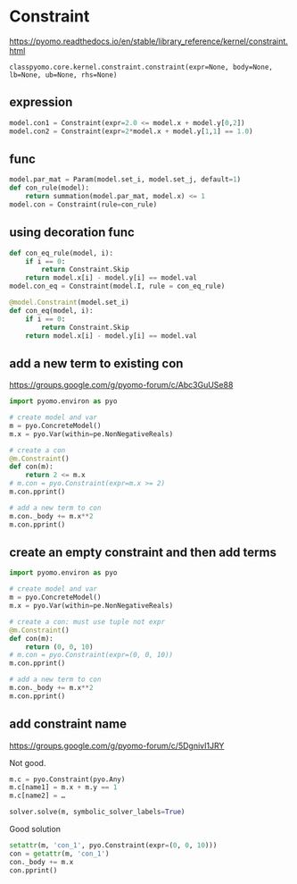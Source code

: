 # Constraint

https://pyomo.readthedocs.io/en/stable/library_reference/kernel/constraint.html
```
classpyomo.core.kernel.constraint.constraint(expr=None, body=None, lb=None, ub=None, rhs=None)
```

## expression
```py
model.con1 = Constraint(expr=2.0 <= model.x + model.y[0,2]) 
model.con2 = Constraint(expr=2*model.x + model.y[1,1] == 1.0)
```

## func
```py
model.par_mat = Param(model.set_i, model.set_j, default=1) 
def con_rule(model):
    return summation(model.par_mat, model.x) <= 1
model.con = Constraint(rule=con_rule)
```

## using decoration func
```py
def con_eq_rule(model, i):
    if i == 0:
        return Constraint.Skip
    return model.x[i] - model.y[i] == model.val
model.con_eq = Constraint(model.I, rule = con_eq_rule)

@model.Constraint(model.set_i)
def con_eq(model, i):
    if i == 0:
        return Constraint.Skip
    return model.x[i] - model.y[i] == model.val
```

## add a new term to existing con
https://groups.google.com/g/pyomo-forum/c/Abc3GuUSe88
```py
import pyomo.environ as pyo

# create model and var
m = pyo.ConcreteModel()
m.x = pyo.Var(within=pe.NonNegativeReals)

# create a con
@m.Constraint()
def con(m):
    return 2 <= m.x    
# m.con = pyo.Constraint(expr=m.x >= 2)
m.con.pprint()

# add a new term to con
m.con._body += m.x**2
m.con.pprint()
```

## create an empty constraint and then add terms
```py
import pyomo.environ as pyo

# create model and var
m = pyo.ConcreteModel()
m.x = pyo.Var(within=pe.NonNegativeReals)

# create a con: must use tuple not expr
@m.Constraint()
def con(m):
    return (0, 0, 10)     
# m.con = pyo.Constraint(expr=(0, 0, 10))
m.con.pprint()

# add a new term to con
m.con._body += m.x**2
m.con.pprint()
```

## add constraint name
https://groups.google.com/g/pyomo-forum/c/5DgnivI1JRY

Not good.
```py
m.c = pyo.Constraint(pyo.Any)
m.c[name1] = m.x + m.y == 1
m.c[name2] = …

solver.solve(m, symbolic_solver_labels=True)
```

Good solution
```py
setattr(m, 'con_1', pyo.Constraint(expr=(0, 0, 10)))
con = getattr(m, 'con_1')
con._body += m.x
con.pprint()
```
